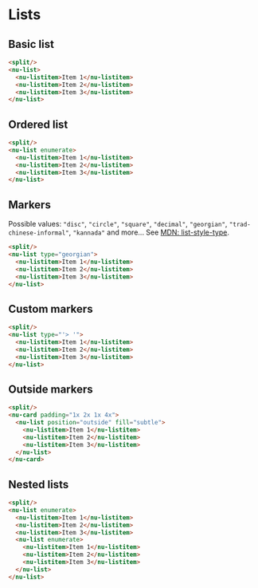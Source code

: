 # Lists

## Basic list

```html
<split/>
<nu-list>
  <nu-listitem>Item 1</nu-listitem>
  <nu-listitem>Item 2</nu-listitem>
  <nu-listitem>Item 3</nu-listitem>
</nu-list>
```

## Ordered list

```html
<split/>
<nu-list enumerate>
  <nu-listitem>Item 1</nu-listitem>
  <nu-listitem>Item 2</nu-listitem>
  <nu-listitem>Item 3</nu-listitem>
</nu-list>
```

## Markers

Possible values: `"disc"`, `"circle"`, `"square"`, `"decimal"`, `"georgian"`, `"trad-chinese-informal"`, `"kannada"` and more... See [MDN: list-style-type](!https://developer.mozilla.org/en-US/docs/Web/CSS/list-style-type).

```html
<split/>
<nu-list type="georgian">
  <nu-listitem>Item 1</nu-listitem>
  <nu-listitem>Item 2</nu-listitem>
  <nu-listitem>Item 3</nu-listitem>
</nu-list>
```

## Custom markers

```html
<split/>
<nu-list type="'> '">
  <nu-listitem>Item 1</nu-listitem>
  <nu-listitem>Item 2</nu-listitem>
  <nu-listitem>Item 3</nu-listitem>
</nu-list>
```

## Outside markers

```html
<split/>
<nu-card padding="1x 2x 1x 4x">
  <nu-list position="outside" fill="subtle">
    <nu-listitem>Item 1</nu-listitem>
    <nu-listitem>Item 2</nu-listitem>
    <nu-listitem>Item 3</nu-listitem>
  </nu-list>
</nu-card>
```

## Nested lists

```html
<split/>
<nu-list enumerate>
  <nu-listitem>Item 1</nu-listitem>
  <nu-listitem>Item 2</nu-listitem>
  <nu-listitem>Item 3</nu-listitem>
  <nu-list enumerate>
    <nu-listitem>Item 1</nu-listitem>
    <nu-listitem>Item 2</nu-listitem>
    <nu-listitem>Item 3</nu-listitem>
  </nu-list>
</nu-list>
```
